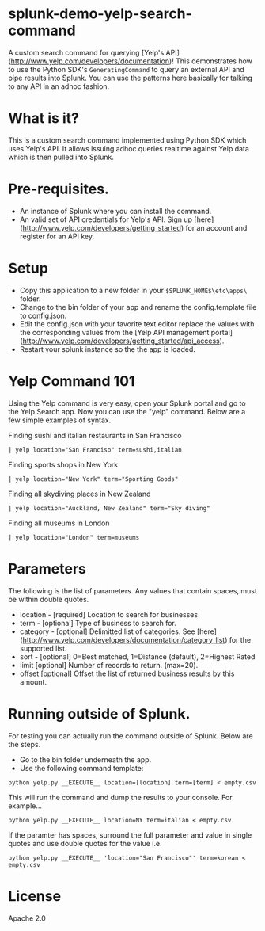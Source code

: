 splunk-demo-yelp-search-command
===============================

A custom search command for querying [Yelp's API] (http://www.yelp.com/developers/documentation)! This demonstrates how to use the Python SDK's `GeneratingCommand` to query an external API and pipe results into Splunk. You can use the patterns here basically for talking to any API in an adhoc fashion.

# What is it?

This is a custom search command implemented using Python SDK which uses Yelp's API. It allows issuing adhoc queries realtime against Yelp data which is then pulled into Splunk.

# Pre-requisites.

* An instance of Splunk where you can install the command.
* An valid set of API credentials for Yelp's API. Sign up [here] (http://www.yelp.com/developers/getting_started) for an account and register for an API key.

# Setup

* Copy this application to a new folder in your `$SPLUNK_HOME$\etc\apps\` folder.
* Change to the bin folder of your app and rename the config.template file to config.json.
* Edit the config.json with your favorite text editor replace the values with the corresponding values from the [Yelp API management portal] (http://www.yelp.com/developers/getting_started/api_access).
* Restart your splunk instance so the the app is loaded.

# Yelp Command 101

Using the Yelp command is very easy, open your Splunk portal and go to the Yelp Search app. Now you can use the "yelp" command. Below are a few simple examples of syntax.

Finding sushi and italian restaurants in San Francisco
```
| yelp location="San Franciso" term=sushi,italian
```

Finding sports shops in New York

```
| yelp location="New York" term="Sporting Goods"
```

Finding all skydiving places in New Zealand

```
| yelp location="Auckland, New Zealand" term="Sky diving"
```

Finding all museums in London

```
| yelp location="London" term=museums
```

# Parameters

The following is the list of parameters. Any values that contain spaces, must be within double quotes.

* location - [required] Location to search for businesses
* term - [optional] Type of business to search for.
* category - [optional] Delimitted list of categories. See [here] (http://www.yelp.com/developers/documentation/category_list) for the supported list.
* sort - [optional] 0=Best matched, 1=Distance (default), 2=Highest Rated
* limit [optional] Number of records to return. (max=20).
* offset [optional] Offset the list of returned business results by this amount.

# Running outside of Splunk.

For testing you can actually run the command outside of Splunk. Below are the steps.

* Go to the bin folder underneath the app.
* Use the following command template:

```
python yelp.py __EXECUTE__ location=[location] term=[term] < empty.csv
```

This will run the command and dump the results to your console. For example...

```
python yelp.py __EXECUTE__ location=NY term=italian < empty.csv
```

If the paramter has spaces, surround the full parameter and value in single quotes and use double quotes for the value i.e.

```
python yelp.py __EXECUTE__ 'location="San Francisco"' term=korean < empty.csv
```

# License

Apache 2.0







